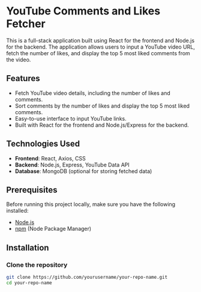 # YouTube Comments and Likes Fetcher

This is a full-stack application built using React for the frontend and Node.js for the backend. The application allows users to input a YouTube video URL, fetch the number of likes, and display the top 5 most liked comments from the video.

## Features

- Fetch YouTube video details, including the number of likes and comments.
- Sort comments by the number of likes and display the top 5 most liked comments.
- Easy-to-use interface to input YouTube links.
- Built with React for the frontend and Node.js/Express for the backend.

## Technologies Used

- **Frontend**: React, Axios, CSS
- **Backend**: Node.js, Express, YouTube Data API
- **Database**: MongoDB (optional for storing fetched data)

## Prerequisites

Before running this project locally, make sure you have the following installed:

- [Node.js](https://nodejs.org/)
- [npm](https://www.npmjs.com/) (Node Package Manager)

## Installation

### Clone the repository

```bash
git clone https://github.com/yourusername/your-repo-name.git
cd your-repo-name
